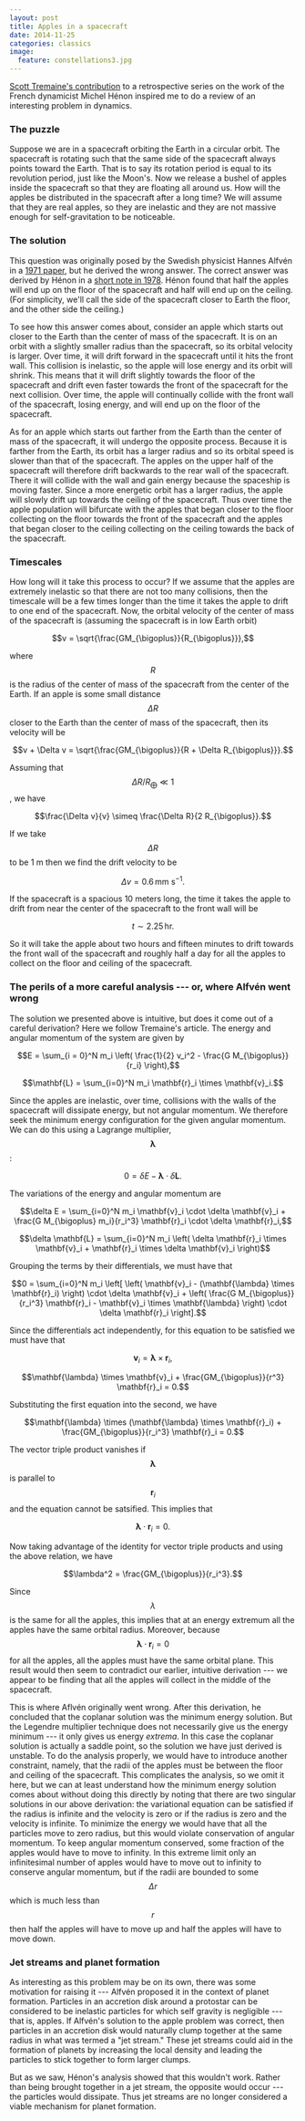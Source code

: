 ```yaml
---
layout: post
title: Apples in a spacecraft
date: 2014-11-25
categories: classics
image:
  feature: constellations3.jpg
---
```


[Scott Tremaine's contribution][1] to a retrospective series on the work of
the French dynamicist Michel Hénon inspired me to do a review of an
interesting problem in dynamics.

### The puzzle

Suppose we are in a spacecraft orbiting the Earth in a circular orbit.  The
spacecraft is rotating such that the same side of the spacecraft always
points toward the Earth.  That is to say its rotation period is equal to its
revolution period, just like the Moon's.  Now we release a bushel of apples
inside the spacecraft so that they are floating all around us.  How will the
apples be distributed in the spacecraft after a long time?  We will assume
that they are real apples, so they are inelastic and they are not massive
enough for self-gravitation to be noticeable.  

### The solution

This question was originally posed by the Swedish physicist Hannes Alfvén in
a [1971 paper][2], but he derived the wrong answer.  The correct answer was
derived by Hénon in a [short note in 1978][3].  Hénon found that half the
apples will end up on the floor of the spacecraft and half will end up on
the ceiling.  (For simplicity, we'll call the side of the spacecraft closer
to Earth the floor, and the other side the ceiling.)

To see how this answer comes about, consider an apple which starts out
closer to the Earth than the center of mass of the spacecraft.  It is on an
orbit with a slightly smaller radius than the spacecraft, so its orbital
velocity is larger.  Over time, it will drift forward in the spacecraft
until it hits the front wall.  This collision is inelastic, so the apple
will lose energy and its orbit will shrink.  This means that it will drift
slightly towards the floor of the spacecraft and drift even faster towards
the front of the spacecraft for the next collision.  Over time, the apple
will continually collide with the front wall of the spacecraft, losing
energy, and will end up on the floor of the spacecraft.

As for an apple which starts out farther from the Earth than the center of
mass of the spacecraft, it will undergo the opposite process.  Because it is
farther from the Earth, its orbit has a larger radius and so its orbital
speed is slower than that of the spacecraft.  The apples on the upper half
of the spacecraft will therefore drift backwards to the rear wall of the
spacecraft.  There it will collide with the wall and gain energy because the
spaceship is moving faster.  Since a more energetic orbit has a larger
radius, the apple will slowly drift up towards the ceiling of the
spacecraft.  Thus over time the apple population will bifurcate with the
apples that began closer to the floor collecting on the floor towards the
front of the spacecraft and the apples that began closer to the ceiling
collecting on the ceiling towards the back of the spacecraft. 

### Timescales

How long will it take this process to occur?  If we assume that the apples
are extremely inelastic so that there are not too many collisions, then the
timescale will be a few times longer than the time it takes the apple to
drift to one end of the spacecraft.  Now, the orbital velocity of the center
of mass of the spacecraft is (assuming the spacecraft is in low Earth orbit)

$$v = \sqrt{\frac{GM_{\bigoplus}}{R_{\bigoplus}}},$$

where $$R$$ is the radius of the center of mass of the spacecraft from the
center of the Earth.  If an apple is some small distance $$\Delta R$$ closer
to the Earth than the center of mass of the spacecraft, then its velocity
will be

$$v + \Delta v = \sqrt{\frac{GM_{\bigoplus}}{R + \Delta R_{\bigoplus}}}.$$

Assuming that $$\Delta R / R_{\bigoplus} \ll 1$$, we have

$$\frac{\Delta v}{v} \simeq \frac{\Delta R}{2 R_{\bigoplus}}.$$

If we take $$\Delta R$$ to be 1 m then we find the drift velocity to be

$$\Delta v = 0.6 \, \textrm{mm} \: \textrm{s}^{-1}.$$

If the spacecraft is a spacious 10 meters long, the time it takes the apple
to drift from near the center of the spacecraft to the front wall will be 

$$t \sim 2.25 \, \textrm{hr}.$$

So it will take the apple about two hours and fifteen minutes to drift
towards the front wall of the spacecraft and roughly half a day for all the
apples to collect on the floor and ceiling of the spacecraft.

### The perils of a more careful analysis --- or, where Alfvén went wrong

The solution we presented above is intuitive, but does it come out of a
careful derivation?  Here we follow Tremaine's article.  The energy and
angular momentum of the system are given by

$$E = \sum_{i = 0}^N m_i \left( \frac{1}{2} v_i^2 - \frac{G
M_{\bigoplus}}{r_i} \right),$$

$$\mathbf{L} = \sum_{i=0}^N m_i \mathbf{r}_i \times \mathbf{v}_i.$$

Since the apples are inelastic, over time, collisions with the walls of the
spacecraft will dissipate energy, but not angular momentum.  We therefore
seek the minimum energy configuration for the given angular momentum.  We
can do this using a Lagrange multiplier, $$\mathbf{\lambda}$$:

$$0 = \delta E - \mathbf{\lambda} \cdot \delta \mathbf{L}.$$

The variations of the energy and angular momentum are

$$\delta E = \sum_{i=0}^N m_i \mathbf{v}_i \cdot \delta \mathbf{v}_i +
\frac{G M_{\bigoplus} m_i}{r_i^3} \mathbf{r}_i \cdot \delta \mathbf{r}_i,$$

$$\delta \mathbf{L} = \sum_{i=0}^N m_i \left( \delta \mathbf{r}_i \times
\mathbf{v}_i + \mathbf{r}_i \times \delta \mathbf{v}_i \right)$$

Grouping the terms by their differentials, we must have that

$$0 = \sum_{i=0}^N m_i \left[ \left( \mathbf{v}_i - (\mathbf{\lambda} \times
\mathbf{r}_i) \right) \cdot \delta \mathbf{v}_i + \left( \frac{G
M_{\bigoplus}}{r_i^3} \mathbf{r}_i - \mathbf{v}_i \times \mathbf{\lambda}
\right) \cdot \delta \mathbf{r}_i \right].$$

Since the differentials act independently, for this equation to be
satisfied we must have that 

$$\mathbf{v}_i = \mathbf{\lambda} \times \mathbf{r}_i,$$

$$\mathbf{\lambda} \times \mathbf{v}_i + \frac{GM_{\bigoplus}}{r^3}
\mathbf{r}_i = 0.$$

Substituting the first equation into the second, we have

$$\mathbf{\lambda} \times (\mathbf{\lambda} \times \mathbf{r}_i) +
\frac{GM_{\bigoplus}}{r_i^3} \mathbf{r}_i = 0.$$

The vector triple product vanishes if $$\mathbf{\lambda}$$ is parallel to
$$\mathbf{r}_i$$ and the equation cannot be satsified.  This implies that

$$\mathbf{\lambda} \cdot \mathbf{r}_i = 0.$$

Now taking advantage of the identity for vector triple products and using
the above relation, we have

$$\lambda^2 = \frac{GM_{\bigoplus}}{r_i^3}.$$

Since $$\lambda$$ is the same for all the apples, this implies that at an
energy extremum all the apples have the same orbital radius.  Moreover,
because $$\mathbf{\lambda} \cdot \mathbf{r}_i = 0$$ for all the apples, all
the apples must have the same orbital plane.  This result would then seem to
contradict our earlier, intuitive derivation ---  we appear to be finding
that all the apples will collect in the middle of the spacecraft.

This is where Aflvén originally went wrong.  After this derivation, he
concluded that the coplanar solution was the minimum energy solution.  But
the Legendre multiplier technique does not necessarily give us the energy
minimum --- it only gives us energy _extrema_.  In this case the coplanar
solution is actually a saddle point, so the solution we have just derived is
unstable.  To do the analysis properly, we would have to introduce another
constraint, namely, that the radii of the apples must be between the floor
and ceiling of the spacecraft.  This complicates the analysis, so we omit it
here, but we can at least understand how the minimum energy solution comes
about without doing this directly by noting that there are two singular
solutions in our above derivation: the variational equation can be satisfied
if the radius is infinite and the velocity is zero or if the radius is zero
and the velocity is infinite.  To minimize the energy we would have that all
the particles move to zero radius, but this would violate conservation of
angular momentum.  To keep angular momentum conserved, some fraction of the
apples would have to move to infinity.  In this extreme limit only an
infinitesimal number of apples would have to move out to infinity to
conserve angular momentum, but if the radii are bounded to some $$\Delta r$$
which is much less than $$r$$ then half the apples will have to move up and
half the apples will have to move down.

### Jet streams and planet formation

As interesting as this problem may be on its own, there was some motivation
for raising it --- Alfvén proposed it in the context of planet formation.
Particles in an accretion disk around a protostar can be considered to be
inelastic particles for which self gravity is negligible --- that is,
apples.  If Alfvén's solution to the apple problem was correct, then
particles in an accretion disk would naturally clump together at the same
radius in what was termed a "jet stream."  These jet streams could aid in
the formation of planets by increasing the local density and leading the
particles to stick together to form larger clumps.

But as we saw, Hénon's analysis showed that this wouldn't work.  Rather than
being brought together in a jet stream, the opposite would occur --- the
particles would dissipate.  Thus jet streams are no longer considered a
viable mechanism for planet formation.

[1]: http://arxiv.org/abs/1411.4938
[2]: http://www.jstor.org/stable/1732245
[3]: http://www.jstor.org/stable/1745593
